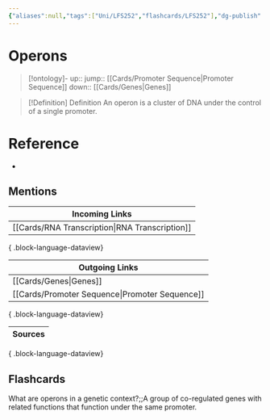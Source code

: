 ```yaml
---
{"aliases":null,"tags":["Uni/LFS252","flashcards/LFS252"],"dg-publish":true,"permalink":"/cards/operons/","dgPassFrontmatter":true}
---
```


# Operons

> [!ontology]-
> up:: 
> jump:: [[Cards/Promoter Sequence\|Promoter Sequence]]
> down:: [[Cards/Genes\|Genes]]

> [!Definition] Definition
> An operon is a cluster of DNA under the control of a single promoter.

# Reference

- 

## Mentions

| Incoming Links                                    |
| ------------------------------------------------- |
| [[Cards/RNA Transcription\|RNA Transcription]] |

{ .block-language-dataview}

| Outgoing Links                                    |
| ------------------------------------------------- |
| [[Cards/Genes\|Genes]]                         |
| [[Cards/Promoter Sequence\|Promoter Sequence]] |

{ .block-language-dataview}

| Sources |
| ------- |

{ .block-language-dataview}

## Flashcards

What are operons in a genetic context?;;A group of co-regulated genes with related functions that function under the same promoter.
<!--SR:!2024-11-12,8,230-->